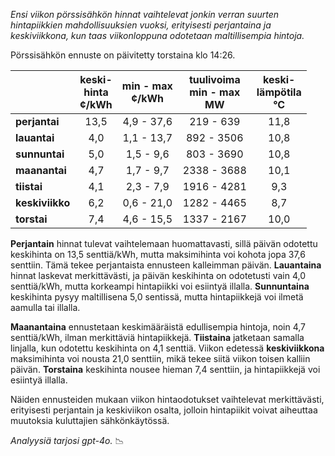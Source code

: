 *Ensi viikon pörssisähkön hinnat vaihtelevat jonkin verran suurten hintapiikkien mahdollisuuksien vuoksi, erityisesti perjantaina ja keskiviikkona, kun taas viikonloppuna odotetaan maltillisempia hintoja.*

Pörssisähkön ennuste on päivitetty torstaina klo 14:26.

|           | keski-<br>hinta<br>¢/kWh | min - max<br>¢/kWh | tuulivoima<br>min - max<br>MW | keski-<br>lämpötila<br>°C |
|:-------------|:----------------:|:----------------:|:-------------:|:-------------:|
| **perjantai**  |       13,5       |      4,9 - 37,6      |    219 - 639    |       11,8       |
| **lauantai**  |       4,0        |      1,1 - 13,7      |   892 - 3506    |       10,8       |
| **sunnuntai** |       5,0        |      1,5 - 9,6       |   803 - 3690    |       10,8       |
| **maanantai** |       4,7        |      1,7 - 9,7       |  2338 - 3688    |       10,1       |
| **tiistai**   |       4,1        |      2,3 - 7,9       |  1916 - 4281    |        9,3       |
| **keskiviikko** |     6,2        |      0,6 - 21,0      |  1282 - 4465    |        8,7       |
| **torstai**   |       7,4        |      4,6 - 15,5      |  1337 - 2167    |       10,0       |

**Perjantain** hinnat tulevat vaihtelemaan huomattavasti, sillä päivän odotettu keskihinta on 13,5 senttiä/kWh, mutta maksimihinta voi kohota jopa 37,6 senttiin. Tämä tekee perjantaista ennusteen kalleimman päivän. **Lauantaina** hinnat laskevat merkittävästi, ja päivän keskihinta on odotetusti vain 4,0 senttiä/kWh, mutta korkeampi hintapiikki voi esiintyä illalla. **Sunnuntaina** keskihinta pysyy maltillisena 5,0 sentissä, mutta hintapiikkejä voi ilmetä aamulla tai illalla. 

**Maanantaina** ennustetaan keskimääräistä edullisempia hintoja, noin 4,7 senttiä/kWh, ilman merkittäviä hintapiikkejä. **Tiistaina** jatketaan samalla linjalla, kun odotettu keskihinta on 4,1 senttiä. Viikon edetessä **keskiviikkona** maksimihinta voi nousta 21,0 senttiin, mikä tekee siitä viikon toisen kalliin päivän. **Torstaina** keskihinta nousee hieman 7,4 senttiin, ja hintapiikkejä voi esiintyä illalla. 

Näiden ennusteiden mukaan viikon hintaodotukset vaihtelevat merkittävästi, erityisesti perjantain ja keskiviikon osalta, jolloin hintapiikit voivat aiheuttaa muutoksia kuluttajien sähkönkäytössä.

*Analyysiä tarjosi gpt-4o.* 📉
